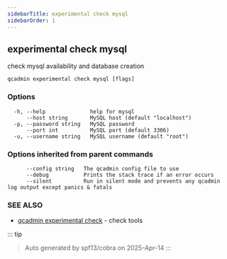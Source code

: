 ```yaml
---
sidebarTitle: experimental check mysql
sidebarOrder: 1
---
```


## experimental check mysql

check mysql availability and database creation

```
qcadmin experimental check mysql [flags]
```

### Options

```
  -h, --help              help for mysql
      --host string       MySQL host (default "localhost")
  -p, --password string   MySQL password
      --port int          MySQL port (default 3306)
  -u, --username string   MySQL username (default "root")
```

### Options inherited from parent commands

```
      --config string   The qcadmin config file to use
      --debug           Prints the stack trace if an error occurs
      --silent          Run in silent mode and prevents any qcadmin log output except panics & fatals
```

### SEE ALSO

* [qcadmin experimental check](experimental_check.md)	 - check tools

::: tip
>Auto generated by spf13/cobra on 2025-Apr-14
:::
